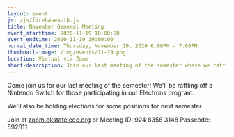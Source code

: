 ```yaml
---
layout: event
js: /js/firebaseauth.js
title: November General Meeting
event_starttime: 2020-11-19 18:00:00
event_endtime: 2020-11-19 19:00:00
normal_date_time: Thursday, November 19, 2020 6:00PM - 7:00PM
thumbnail-image: /img/events/11-19.png
location: Virtual via Zoom
short-description: Join our last meeting of the semester where we raffle off a Nintendo Switch and host elections for next semester.
---
```


Come join us for our last meeting of the semester! We'll be raffling off a Nintendo Switch for those participating in our Electrons program.

We'll also be holding elections for some positions for next semester.

Join at [zoom.okstateieee.org](https://zoom.okstateieee.org) or Meeting ID: 924 8356 3148 Passcode: 592811
